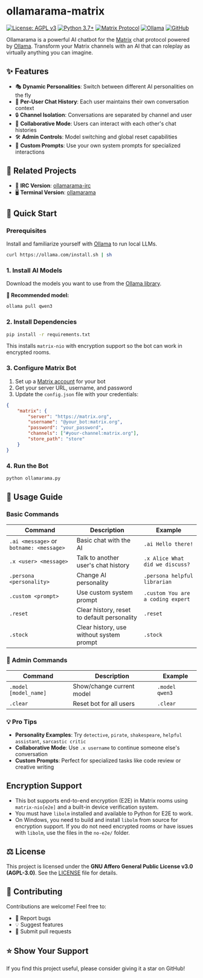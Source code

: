 # ollamarama-matrix

[![License: AGPL v3](https://img.shields.io/badge/License-AGPL_v3-blue.svg)](https://www.gnu.org/licenses/agpl-3.0)
[![Python 3.7+](https://img.shields.io/badge/python-3.7+-blue.svg)](https://www.python.org/downloads/)
[![Matrix Protocol](https://img.shields.io/badge/chat-Matrix-green.svg)](https://matrix.org/)
[![Ollama](https://img.shields.io/badge/AI-Ollama-orange.svg)](https://ollama.com/)
[![GitHub](https://img.shields.io/github/stars/h1ddenpr0cess20/ollamarama-matrix?style=social)](https://github.com/h1ddenpr0cess20/ollamarama-matrix)

Ollamarama is a powerful AI chatbot for the [Matrix](https://matrix.org/) chat protocol powered by [Ollama](https://ollama.com/). Transform your Matrix channels with an AI that can roleplay as virtually anything you can imagine.

## ✨ Features

- 🎭 **Dynamic Personalities**: Switch between different AI personalities on the fly
- 👥 **Per-User Chat History**: Each user maintains their own conversation context
- 🔒 **Channel Isolation**: Conversations are separated by channel and user
- 🤝 **Collaborative Mode**: Users can interact with each other's chat histories
- 🛠️ **Admin Controls**: Model switching and global reset capabilities
- 🎯 **Custom Prompts**: Use your own system prompts for specialized interactions

## 🌟 Related Projects

- 💬 **IRC Version**: [ollamarama-irc](https://github.com/h1ddenpr0cess20/ollamarama-irc)
- 🖥️ **Terminal Version**: [ollamarama](https://github.com/h1ddenpr0cess20/ollamarama)

## 🚀 Quick Start

### Prerequisites

Install and familiarize yourself with [Ollama](https://ollama.com/) to run local LLMs.

```bash
curl https://ollama.com/install.sh | sh
```

### 1. Install AI Models

Download the models you want to use from the [Ollama library](https://ollama.com/library).

**🎯 Recommended model:**
```bash
ollama pull qwen3
```


### 2. Install Dependencies

```bash
pip install -r requirements.txt
```
This installs `matrix-nio` with encryption support so the bot can work in encrypted rooms.

### 3. Configure Matrix Bot

1. Set up a [Matrix account](https://app.element.io/) for your bot
2. Get your server URL, username, and password
3. Update the `config.json` file with your credentials:

```json
{
    "matrix": {
        "server": "https://matrix.org",
        "username": "@your_bot:matrix.org",
        "password": "your_password",
        "channels": ["#your-channel:matrix.org"],
        "store_path": "store"
    }
}
```

### 4. Run the Bot

```bash
python ollamarama.py
```

## 📖 Usage Guide

### Basic Commands

| Command | Description | Example |
|---------|-------------|---------|
| `.ai <message>` or `botname: <message>` | Basic chat with the AI | `.ai Hello there!` |
| `.x <user> <message>` | Talk to another user's chat history | `.x Alice What did we discuss?` |
| `.persona <personality>` | Change AI personality | `.persona helpful librarian` |
| `.custom <prompt>` | Use custom system prompt | `.custom You are a coding expert` |
| `.reset` | Clear history, reset to default personality | `.reset` |
| `.stock` | Clear history, use without system prompt | `.stock` |

### 👑 Admin Commands

| Command | Description | Example |
|---------|-------------|---------|
| `.model [model_name]` | Show/change current model | `.model qwen3` |
| `.clear` | Reset bot for all users | `.clear` |

### 💡 Pro Tips

- **Personality Examples**: Try `detective`, `pirate`, `shakespeare`, `helpful assistant`, `sarcastic critic`
- **Collaborative Mode**: Use `.x username` to continue someone else's conversation
- **Custom Prompts**: Perfect for specialized tasks like code review or creative writing

## Encryption Support

- This bot supports end-to-end encryption (E2E) in Matrix rooms using `matrix-nio[e2e]` and a built-in device verification system.
- You must have `libolm` installed and available to Python for E2E to work.
- On Windows, you need to build and install `libolm` from source for encryption support. If you do not need encrypted rooms or have issues with `libolm`, use the files in the `no-e2e/` folder.

## ⚖️ License

This project is licensed under the **GNU Affero General Public License v3.0 (AGPL-3.0)**. See the [LICENSE](LICENSE) file for details.

## 🤝 Contributing

Contributions are welcome! Feel free to:
- 🐛 Report bugs
- 💡 Suggest features
- 🔧 Submit pull requests

## ⭐ Show Your Support

If you find this project useful, please consider giving it a star on GitHub!


